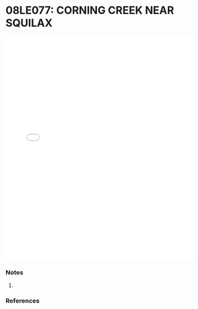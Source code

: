 # 08LE077: CORNING CREEK NEAR SQUILAX

<iframe src="/distribution_estimation/_static/stations/08LE077_fdc.html" width="100%" height="600" frameborder="0"></iframe>

### Notes
1. 

### References

